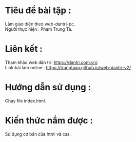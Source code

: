 # Tiêu đề bài tập :
Làm giao diện theo web-dantri-pc. <br>
Người thực hiện : Phạm Trung Tá.
# Liên kết :
Tham khảo web dân trí: https://dantri.com.vn/. <br>
Link bài làm online : https://trungtaxp.github.io/web-dantri-v2/
# Hướng dẫn sử dụng :
Chạy file index.html.
# Kiến thức nắm được :
Sử dụng cơ bản của html và css.
